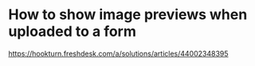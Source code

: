 # How to show image previews when uploaded to a form

https://hookturn.freshdesk.com/a/solutions/articles/44002348395